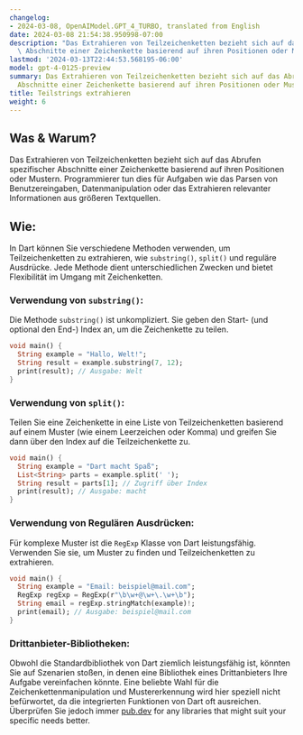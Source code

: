```yaml
---
changelog:
- 2024-03-08, OpenAIModel.GPT_4_TURBO, translated from English
date: 2024-03-08 21:54:38.950998-07:00
description: "Das Extrahieren von Teilzeichenketten bezieht sich auf das Abrufen spezifischer\
  \ Abschnitte einer Zeichenkette basierend auf ihren Positionen oder Mustern.\u2026"
lastmod: '2024-03-13T22:44:53.568195-06:00'
model: gpt-4-0125-preview
summary: Das Extrahieren von Teilzeichenketten bezieht sich auf das Abrufen spezifischer
  Abschnitte einer Zeichenkette basierend auf ihren Positionen oder Mustern.
title: Teilstrings extrahieren
weight: 6
---
```


## Was & Warum?
Das Extrahieren von Teilzeichenketten bezieht sich auf das Abrufen spezifischer Abschnitte einer Zeichenkette basierend auf ihren Positionen oder Mustern. Programmierer tun dies für Aufgaben wie das Parsen von Benutzereingaben, Datenmanipulation oder das Extrahieren relevanter Informationen aus größeren Textquellen.

## Wie:
In Dart können Sie verschiedene Methoden verwenden, um Teilzeichenketten zu extrahieren, wie `substring()`, `split()` und reguläre Ausdrücke. Jede Methode dient unterschiedlichen Zwecken und bietet Flexibilität im Umgang mit Zeichenketten.

### Verwendung von `substring()`:
Die Methode `substring()` ist unkompliziert. Sie geben den Start- (und optional den End-) Index an, um die Zeichenkette zu teilen.

```dart
void main() {
  String example = "Hallo, Welt!";
  String result = example.substring(7, 12);
  print(result); // Ausgabe: Welt
}
```

### Verwendung von `split()`:
Teilen Sie eine Zeichenkette in eine Liste von Teilzeichenketten basierend auf einem Muster (wie einem Leerzeichen oder Komma) und greifen Sie dann über den Index auf die Teilzeichenkette zu.

```dart
void main() {
  String example = "Dart macht Spaß";
  List<String> parts = example.split(' ');
  String result = parts[1]; // Zugriff über Index
  print(result); // Ausgabe: macht
}
```

### Verwendung von Regulären Ausdrücken:
Für komplexe Muster ist die `RegExp` Klasse von Dart leistungsfähig. Verwenden Sie sie, um Muster zu finden und Teilzeichenketten zu extrahieren.

```dart
void main() {
  String example = "Email: beispiel@mail.com";
  RegExp regExp = RegExp(r"\b\w+@\w+\.\w+\b");
  String email = regExp.stringMatch(example)!;
  print(email); // Ausgabe: beispiel@mail.com
}
```

### Drittanbieter-Bibliotheken:
Obwohl die Standardbibliothek von Dart ziemlich leistungsfähig ist, könnten Sie auf Szenarien stoßen, in denen eine Bibliothek eines Drittanbieters Ihre Aufgabe vereinfachen könnte. Eine beliebte Wahl für die Zeichenkettenmanipulation und Mustererkennung wird hier speziell nicht befürwortet, da die integrierten Funktionen von Dart oft ausreichen. Überprüfen Sie jedoch immer [pub.dev](https://pub.dev) for any libraries that might suit your specific needs better.

